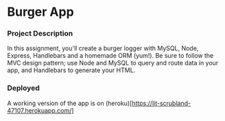 # Burger App

### Project Description

In this assignment, you'll create a burger logger with MySQL, Node, Express, Handlebars and a homemade ORM (yum!). Be sure to follow the MVC design pattern; use Node and MySQL to query and route data in your app, and Handlebars to generate your HTML.

### Deployed

A working version of the app is on (heroku)[https://lit-scrubland-47107.herokuapp.com/]
